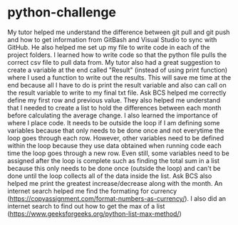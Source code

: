# python-challenge
My tutor helped me understand the difference between git pull and git push and how to get information from GitBash and Visual Studio to sync with GitHub. He also helped me set up my file to write code in each of the project folders. I learned how to write code so that the python file pulls the correct csv file to pull data from. My tutor also had a great suggestion to create a variable at the end called "Result" (instead of using print function) where I used a function to write out the results. This will save me time at the end because all I have to do is print the result variable and also can call on the result variable to write to my final txt file.
Ask BCS helped me correctly define my first row and previous value. They also helped me understand that I needed to create a list to hold the differences between each month before calculating the average change. I also learned the importance of where I place code. It needs to be outside the loop if I am defining some variables because that only needs to be done once and not everytime the loop goes through each row. However, other variables need to be defined within the loop because they use data obtained when running code each time the loop goes through a new row. Even still, some variables need to be assigned after the loop is complete such as finding the total sum in a list because this only needs to be done once (outside the loop) and can't be done until the loop collects all of the data inside the list. Ask BCS also helped me print the greatest increase/decrease along with the month. 
An internet search helped me find the formating for currency (https://copyassignment.com/format-numbers-as-currency/). I also did an internet search to find out how to get the max of a list (https://www.geeksforgeeks.org/python-list-max-method/)